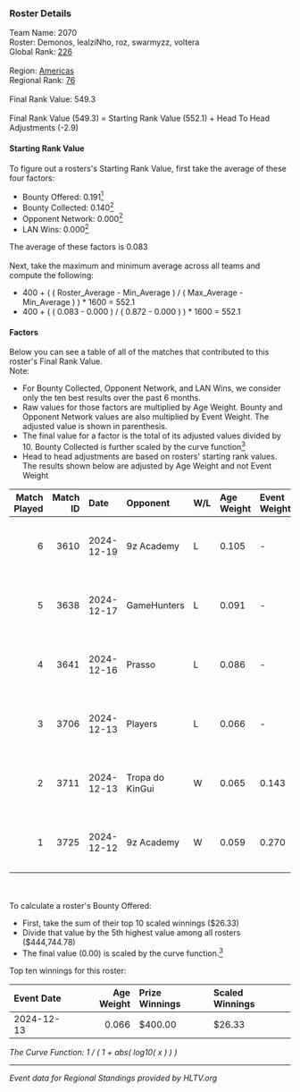 ### Roster Details<br />
Team Name: 2070<br />
Roster: Demonos, lealziNho, roz, swarmyzz, voltera<br />
Global Rank: [226](../../standings_global_2025_06_02.md)<br />
<br />
Region: [Americas]( ../../standings_americas_2025_06_02.md)<br />
Regional Rank: [76]( ../../standings_americas_2025_06_02.md)<br />
<br />
Final Rank Value:  549.3<br />
<br />
Final Rank Value (549.3) = Starting Rank Value (552.1) + Head To Head Adjustments (-2.9)<br />

#### Starting Rank Value<br />
To figure out a rosters's Starting Rank Value, first take the average of these four factors:<br />
- Bounty Offered: 0.191[<sup>1</sup>](#table2)
- Bounty Collected: 0.140[<sup>2</sup>](#table1)
- Opponent Network: 0.000[<sup>2</sup>](#table1)
- LAN Wins: 0.000[<sup>2</sup>](#table1)

The average of these factors is 0.083<br />
<br />
Next, take the maximum and minimum average across all teams and compute the following:<br />
- 400 + ( ( Roster_Average - Min_Average ) / ( Max_Average - Min_Average ) ) * 1600 = 552.1
- 400 + ( ( 0.083 - 0.000 ) / ( 0.872 - 0.000 ) ) * 1600 = 552.1


#### Factors<br />
Below you can see a table of all of the matches that contributed to this roster's Final Rank Value.<br />
Note:<br />

- For Bounty Collected, Opponent Network, and LAN Wins, we consider only the ten best results over the past 6 months.
- Raw values for those factors are multiplied by Age Weight. Bounty and Opponent Network values are also multiplied by Event Weight. The adjusted value is shown in parenthesis.
- The final value for a factor is the total of its adjusted values divided by 10. Bounty Collected is further scaled by the curve function[<sup>3</sup>](#curveFunction)
- Head to head adjustments are based on rosters' starting rank values. The results shown below are adjusted by Age Weight and not Event Weight
<span id="table1"></span><br />


| Match Played | Match ID | Date       | Opponent        | W/L | Age Weight | Event Weight | Bounty Collected | Opponent Network | LAN Wins  | H2H Adj. | Roster                                     |
| -: | -: | :- | :- | :- | :- | :- | :- | :- | :- | -: | :- |
|            6 |     3610 | 2024-12-19 | 9z Academy      | L   | 0.105      | -            | -                | -                | -         |    -1.98 | Demonos, lealziNho, roz, swarmyzz, voltera |
|            5 |     3638 | 2024-12-17 | GameHunters     | L   | 0.091      | -            | -                | -                | -         |    -0.62 | Demonos, lealziNho, roz, swarmyzz, voltera |
|            4 |     3641 | 2024-12-16 | Prasso          | L   | 0.086      | -            | -                | -                | -         |    -1.51 | Demonos, lealziNho, roz, swarmyzz, voltera |
|            3 |     3706 | 2024-12-13 | Players         | L   | 0.066      | -            | -                | -                | -         |    -0.69 | Demonos, lealziNho, roz, swarmyzz, voltera |
|            2 |     3711 | 2024-12-13 | Tropa do KinGui | W   | 0.065      | 0.143        | 0.001 (0.000)    | 0.113 (0.001)    | 0 (0.000) |     1.22 | Demonos, lealziNho, roz, swarmyzz, voltera |
|            1 |     3725 | 2024-12-12 | 9z Academy      | W   | 0.059      | 0.270        | 0.000 (0.000)    | 0.012 (0.000)    | 0 (0.000) |     0.74 | Demonos, lealziNho, roz, swarmyzz, voltera |

<br />
<span id="table2"></span><br />
To calculate a roster's Bounty Offered:<br />

- First, take the sum of their top 10 scaled winnings ($26.33)
- Divide that value by the 5th highest value among all rosters ($444,744.78)
- The final value (0.00) is scaled by the curve function.[<sup>3</sup>](#curveFunction)

Top ten winnings for this roster:<br />

| Event Date | Age Weight | Prize Winnings | Scaled Winnings |
| :- | -: | :- | :- |
| 2024-12-13 |      0.066 | $400.00        | $26.33          |


<span id="curveFunction"></span>_The Curve Function: 1 / ( 1 + abs( log10( x ) ) )_<br />

---
_Event data for Regional Standings provided by HLTV.org_<br />
